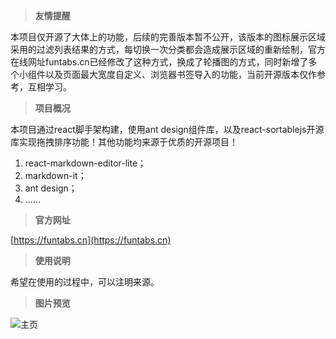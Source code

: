 > **友情提醒**

本项目仅开源了大体上的功能，后续的完善版本暂不公开，该版本的图标展示区域采用的过滤列表结果的方式，每切换一次分类都会造成展示区域的重新绘制，官方在线网址funtabs.cn已经修改了这种方式，换成了轮播图的方式，同时新增了多个小组件以及页面最大宽度自定义、浏览器书签导入的功能，当前开源版本仅作参考，互相学习。

> **项目概况**

本项目通过react脚手架构建，使用ant design组件库，以及react-sortablejs开源库实现拖拽排序功能！其他功能均来源于优质的开源项目！

1. react-markdown-editor-lite；
2. markdown-it；
3. ant design；
4. ……

> **官方网址**

[https://funtabs.cn](https://funtabs.cn)

> **使用说明**

希望在使用的过程中，可以注明来源。

> **图片预览**

![主页](https://github.com/dengxiwang/funtabs/blob/master/public/images/homepage.jpg)
